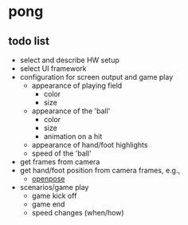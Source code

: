 # pong

## todo list

* select and describe HW setup
* select UI framework
* configuration for screen output and game play
  * appearance of playing field
    * color
    * size
  * appearance of the 'ball'
    * color
    * size
    * animation on a hit
  * appearance of hand/foot highlights
  * speed of the 'ball'
* get frames from camera
* get hand/foot position from camera frames, e.g.,
  * [openpose](https://github.com/CMU-Perceptual-Computing-Lab/openpose?tab=readme-ov-file)
* scenarios/game play
  * game kick off
  * game end
  * speed changes (when/how)
